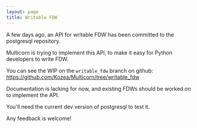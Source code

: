 ```yaml
---
layout: page
title: Writable FDW
---
```


A few days ago, an API for writable FDW has been committed to the postgresql
repository.

Multicorn is trying to implement this API, to make it easy for Python
developers to write FDW.

You can see the WIP on the `writable_fdw` branch on github:
https://github.com/Kozea/Multicorn/tree/writable_fdw

Documentation is lacking for now, and existing FDWs should be worked on to
implement the API.

You'll need the current dev version of postgresql to test it.

Any feedback is welcome!
